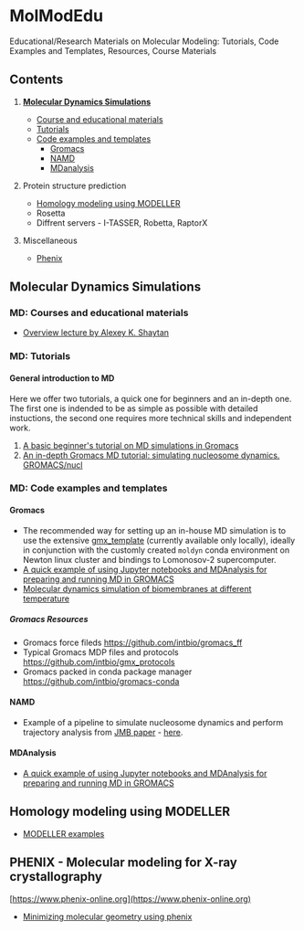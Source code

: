 # MolModEdu
Educational/Research Materials on Molecular Modeling: Tutorials, Code Examples and Templates, Resources, Course Materials

## Contents
1. [**Molecular Dynamics Simulations**](#MD) 
   + [Course and educational materials](#MDpresent)
   + [Tutorials](#MDtutorials)
   + [Code examples and templates](#MDcode)
        - [Gromacs](#MDcode_gromacs)
        - [NAMD](#MDcode_namd)
        - [MDanalysis](#MDcode_mdanalysis)
        
2. Protein structure prediction
   + [Homology modeling using MODELLER](#modeller)
   + Rosetta
   + Diffrent servers - I-TASSER, Robetta, RaptorX
 
 
3. Miscellaneous
   + [Phenix](#phenix)



<a name="MD"/>

## Molecular Dynamics Simulations

<a name="MDpresent"/>

### MD: Courses and educational materials
- [Overview lecture by Alexey K. Shaytan](https://www.dropbox.com/s/y971h41by5wz0io/md_presentation.pptx?dl=0)

<a name="MDtutorials"/>

### MD: Tutorials
#### General introduction to MD
Here we offer two tutorials, a quick one for beginners and an in-depth one. The first one is indended to be as simple as possible with detailed instuctions, the second one requires more technical skills and independent work.

1. [A basic beginner's tutorial on MD simulations in Gromacs](GROMACS/beginner)
2. [An in-depth Gromacs MD tutorial: simulating nucleosome dynamics. GROMACS/nucl](GROMACS/nucl)

<a name="MDcode"/>

### MD: Code examples and templates

<a name="MDcode_gromacs"/>

#### Gromacs
- The recommended way for setting up an in-house MD simulation is to use the extensive [gmx_template]( https://github.com/intbio/gmx_template) (currently available only locally), ideally in conjunction with the customly created ```moldyn``` conda environment on Newton linux cluster and bindings to Lomonosov-2 supercomputer.
- [A quick example of using Jupyter notebooks and MDAnalysis for preparing and running MD in GROMACS](MDanalysis/Nucleosome_dimer_MD_preparation.ipynb)
- [Molecular dynamics simulation of biomembranes at different temperature](https://github.com/intbio/MolModEdu/tree/master/GROMACS/biomembrane)

##### Gromacs Resources
- Gromacs force fileds https://github.com/intbio/gromacs_ff
- Typical Gromacs MDP files and protocols https://github.com/intbio/gmx_protocols
- Gromacs packed in conda package manager https://github.com/intbio/gromacs-conda 

<a name="MDcode_namd"/>

#### NAMD
- Example of a pipeline to simulate nucleosome dynamics and perform trajectory analysis from [JMB paper](https://www.ncbi.nlm.nih.gov/pubmed/26699921) - [here](MD/NAMD/nucl). 

<a name="MDcode_mdanalysis"/>

#### MDAnalysis
- [A quick example of using Jupyter notebooks and MDAnalysis for preparing and running MD in GROMACS](MDanalysis/Nucleosome_dimer_MD_preparation.ipynb)

<a name="phenix"/>

## Homology modeling using MODELLER
- [MODELLER examples](MODELLER/examples.ipynb)

<a name="modeller"/>

## PHENIX - Molecular modeling for X-ray crystallography
[https://www.phenix-online.org](https://www.phenix-online.org)
- [Minimizing molecular geometry using phenix](phenix/geo_minim.md)
